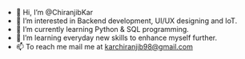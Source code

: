 - 👋 Hi, I’m @ChiranjibKar
- 👀 I’m interested in Backend development, UI/UX designing and IoT.
- 🌱 I’m currently learning Python & SQL programming.
- 💞️ I’m learning everyday new skills to enhance myself further.
- 📫 To reach me mail me at karchiranjib98@gmail.com
<!---
ChiranjibKar/ChiranjibKar is a ✨ special ✨ repository because its `README.md` (this file) appears on your GitHub profile.
You can click the Preview link to take a look at your changes.
--->

